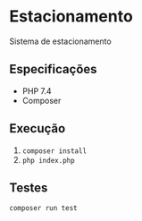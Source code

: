 # Estacionamento
Sistema de estacionamento

## Especificações
- PHP 7.4
- Composer

## Execução
1. `composer install`
2. `php index.php`

## Testes
`composer run test`
